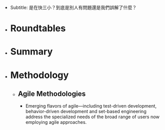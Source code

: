 - Subtitle: 是在快三小？到底是別人有問題還是我們誤解了什麼？
- # Roundtables
- # Summary
- # Methodology
	- ## Agile Methodologies
		- Emerging flavors of agile—including test-driven development, behavior-driven development and set-based engineering address the specialized needs of the broad range of users now employing agile approaches.
